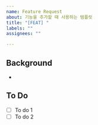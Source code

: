 ```yaml
---
name: Feature Request
about: 기능을 추가할 때 사용하는 템플릿
title: "[FEAT] "
labels: ""
assignees: ""

---
```


## Background
- 

## To Do
- [ ] To do 1
- [ ] To do 2